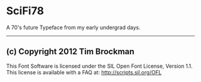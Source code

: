 SciFi78
=======

A 70's future Typeface from my early undergrad days.

---------------------------------------------------------------------------------
(c) Copyright 2012 Tim Brockman
---------------------------------------------------------------------------------
This Font Software is licensed under the SIL Open Font License, Version 1.1. 
This license is available with a FAQ at: http://scripts.sil.org/OFL 
